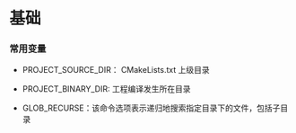 

# 基础



### 常用变量

- PROJECT_SOURCE_DIR： CMakeLists.txt 上级目录
- PROJECT_BINARY_DIR: 工程编译发生所在目录

- GLOB_RECURSE：该命令选项表示递归地搜索指定目录下的文件，包括子目录




